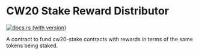 # CW20 Stake Reward Distributor

[![docs.rs (with version)](https://img.shields.io/docsrs/cw20-stake-reward-distributor/2.2.0)](https://docs.rs/cw20-stake-reward-distributor/2.2.0/cw20_stake_reward_distributor/)

A contract to fund cw20-stake contracts with rewards in terms of the
same tokens being staked.

